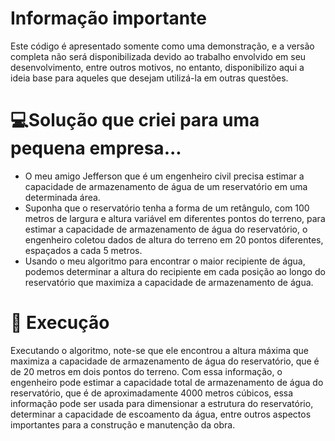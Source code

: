# Informação importante
Este código é apresentado somente como uma demonstração, e a versão completa não será disponibilizada devido ao trabalho envolvido em seu desenvolvimento, entre outros motivos, no entanto, disponibilizo aqui a ideia base para aqueles que desejam utilizá-la em outras questões.

# 💻Solução que criei para uma pequena empresa...
- O meu amigo Jefferson que é um engenheiro civil precisa estimar a capacidade de armazenamento de água de um reservatório em uma determinada área.
- Suponha que o reservatório tenha a forma de um retângulo, com 100 metros de largura e altura variável em diferentes pontos do terreno, para estimar a capacidade de armazenamento de água do reservatório, o engenheiro coletou dados de altura do terreno em 20 pontos diferentes, espaçados a cada 5 metros.
- Usando o meu  algoritmo para encontrar o maior recipiente de água, podemos determinar a altura do recipiente em cada posição ao longo do reservatório que maximiza a capacidade de armazenamento de água. 

# 🚀 Execução
Executando o algoritmo, note-se que ele  encontrou a altura máxima que maximiza a capacidade de armazenamento de água do reservatório, que é de 20 metros em dois pontos do terreno. Com essa informação, o engenheiro pode estimar a capacidade total de armazenamento de água do reservatório, que é de aproximadamente 4000 metros cúbicos, essa informação pode ser usada para dimensionar a estrutura do reservatório, determinar a capacidade de escoamento da água, entre outros aspectos importantes para a construção e manutenção da obra.
